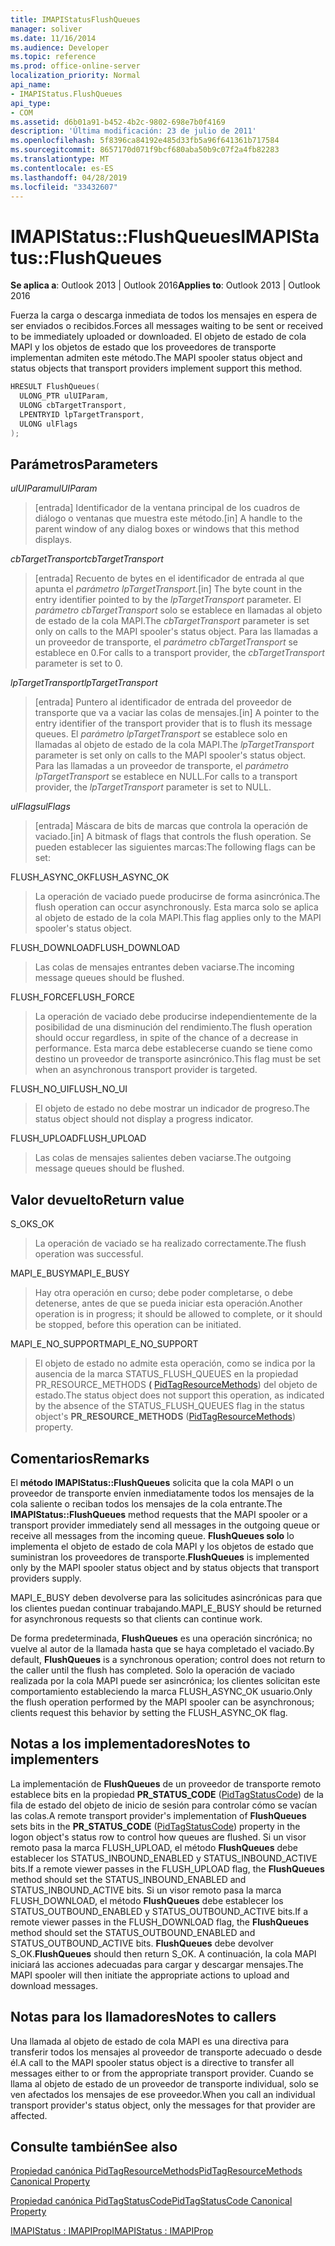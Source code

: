 ```yaml
---
title: IMAPIStatusFlushQueues
manager: soliver
ms.date: 11/16/2014
ms.audience: Developer
ms.topic: reference
ms.prod: office-online-server
localization_priority: Normal
api_name:
- IMAPIStatus.FlushQueues
api_type:
- COM
ms.assetid: d6b01a91-b452-4b2c-9802-698e7b0f4169
description: 'Última modificación: 23 de julio de 2011'
ms.openlocfilehash: 5f8396ca84192e485d33fb5a96f641361b717584
ms.sourcegitcommit: 8657170d071f9bcf680aba50b9c07f2a4fb82283
ms.translationtype: MT
ms.contentlocale: es-ES
ms.lasthandoff: 04/28/2019
ms.locfileid: "33432607"
---
```

# <a name="imapistatusflushqueues"></a><span data-ttu-id="27005-103">IMAPIStatus::FlushQueues</span><span class="sxs-lookup"><span data-stu-id="27005-103">IMAPIStatus::FlushQueues</span></span>

  
  
<span data-ttu-id="27005-104">**Se aplica a**: Outlook 2013 | Outlook 2016</span><span class="sxs-lookup"><span data-stu-id="27005-104">**Applies to**: Outlook 2013 | Outlook 2016</span></span> 
  
<span data-ttu-id="27005-105">Fuerza la carga o descarga inmediata de todos los mensajes en espera de ser enviados o recibidos.</span><span class="sxs-lookup"><span data-stu-id="27005-105">Forces all messages waiting to be sent or received to be immediately uploaded or downloaded.</span></span> <span data-ttu-id="27005-106">El objeto de estado de cola MAPI y los objetos de estado que los proveedores de transporte implementan admiten este método.</span><span class="sxs-lookup"><span data-stu-id="27005-106">The MAPI spooler status object and status objects that transport providers implement support this method.</span></span>
  
```cpp
HRESULT FlushQueues(
  ULONG_PTR ulUIParam,
  ULONG cbTargetTransport,
  LPENTRYID lpTargetTransport,
  ULONG ulFlags
);
```

## <a name="parameters"></a><span data-ttu-id="27005-107">Parámetros</span><span class="sxs-lookup"><span data-stu-id="27005-107">Parameters</span></span>

 <span data-ttu-id="27005-108">_ulUIParam_</span><span class="sxs-lookup"><span data-stu-id="27005-108">_ulUIParam_</span></span>
  
> <span data-ttu-id="27005-109">[entrada] Identificador de la ventana principal de los cuadros de diálogo o ventanas que muestra este método.</span><span class="sxs-lookup"><span data-stu-id="27005-109">[in] A handle to the parent window of any dialog boxes or windows that this method displays.</span></span>
    
 <span data-ttu-id="27005-110">_cbTargetTransport_</span><span class="sxs-lookup"><span data-stu-id="27005-110">_cbTargetTransport_</span></span>
  
> <span data-ttu-id="27005-111">[entrada] Recuento de bytes en el identificador de entrada al que apunta el _parámetro lpTargetTransport._</span><span class="sxs-lookup"><span data-stu-id="27005-111">[in] The byte count in the entry identifier pointed to by the  _lpTargetTransport_ parameter.</span></span> <span data-ttu-id="27005-112">El  _parámetro cbTargetTransport_ solo se establece en llamadas al objeto de estado de la cola MAPI.</span><span class="sxs-lookup"><span data-stu-id="27005-112">The  _cbTargetTransport_ parameter is set only on calls to the MAPI spooler's status object.</span></span> <span data-ttu-id="27005-113">Para las llamadas a un proveedor de transporte, el  _parámetro cbTargetTransport_ se establece en 0.</span><span class="sxs-lookup"><span data-stu-id="27005-113">For calls to a transport provider, the  _cbTargetTransport_ parameter is set to 0.</span></span> 
    
 <span data-ttu-id="27005-114">_lpTargetTransport_</span><span class="sxs-lookup"><span data-stu-id="27005-114">_lpTargetTransport_</span></span>
  
> <span data-ttu-id="27005-115">[entrada] Puntero al identificador de entrada del proveedor de transporte que va a vaciar las colas de mensajes.</span><span class="sxs-lookup"><span data-stu-id="27005-115">[in] A pointer to the entry identifier of the transport provider that is to flush its message queues.</span></span> <span data-ttu-id="27005-116">El  _parámetro lpTargetTransport_ se establece solo en llamadas al objeto de estado de la cola MAPI.</span><span class="sxs-lookup"><span data-stu-id="27005-116">The  _lpTargetTransport_ parameter is set only on calls to the MAPI spooler's status object.</span></span> <span data-ttu-id="27005-117">Para las llamadas a un proveedor de transporte, el  _parámetro lpTargetTransport_ se establece en NULL.</span><span class="sxs-lookup"><span data-stu-id="27005-117">For calls to a transport provider, the  _lpTargetTransport_ parameter is set to NULL.</span></span> 
    
 <span data-ttu-id="27005-118">_ulFlags_</span><span class="sxs-lookup"><span data-stu-id="27005-118">_ulFlags_</span></span>
  
> <span data-ttu-id="27005-119">[entrada] Máscara de bits de marcas que controla la operación de vaciado.</span><span class="sxs-lookup"><span data-stu-id="27005-119">[in] A bitmask of flags that controls the flush operation.</span></span> <span data-ttu-id="27005-120">Se pueden establecer las siguientes marcas:</span><span class="sxs-lookup"><span data-stu-id="27005-120">The following flags can be set:</span></span>
    
<span data-ttu-id="27005-121">FLUSH_ASYNC_OK</span><span class="sxs-lookup"><span data-stu-id="27005-121">FLUSH_ASYNC_OK</span></span> 
  
> <span data-ttu-id="27005-122">La operación de vaciado puede producirse de forma asincrónica.</span><span class="sxs-lookup"><span data-stu-id="27005-122">The flush operation can occur asynchronously.</span></span> <span data-ttu-id="27005-123">Esta marca solo se aplica al objeto de estado de la cola MAPI.</span><span class="sxs-lookup"><span data-stu-id="27005-123">This flag applies only to the MAPI spooler's status object.</span></span> 
    
<span data-ttu-id="27005-124">FLUSH_DOWNLOAD</span><span class="sxs-lookup"><span data-stu-id="27005-124">FLUSH_DOWNLOAD</span></span> 
  
> <span data-ttu-id="27005-125">Las colas de mensajes entrantes deben vaciarse.</span><span class="sxs-lookup"><span data-stu-id="27005-125">The incoming message queues should be flushed.</span></span>
    
<span data-ttu-id="27005-126">FLUSH_FORCE</span><span class="sxs-lookup"><span data-stu-id="27005-126">FLUSH_FORCE</span></span> 
  
> <span data-ttu-id="27005-127">La operación de vaciado debe producirse independientemente de la posibilidad de una disminución del rendimiento.</span><span class="sxs-lookup"><span data-stu-id="27005-127">The flush operation should occur regardless, in spite of the chance of a decrease in performance.</span></span> <span data-ttu-id="27005-128">Esta marca debe establecerse cuando se tiene como destino un proveedor de transporte asincrónico.</span><span class="sxs-lookup"><span data-stu-id="27005-128">This flag must be set when an asynchronous transport provider is targeted.</span></span>
    
<span data-ttu-id="27005-129">FLUSH_NO_UI</span><span class="sxs-lookup"><span data-stu-id="27005-129">FLUSH_NO_UI</span></span> 
  
> <span data-ttu-id="27005-130">El objeto de estado no debe mostrar un indicador de progreso.</span><span class="sxs-lookup"><span data-stu-id="27005-130">The status object should not display a progress indicator.</span></span>
    
<span data-ttu-id="27005-131">FLUSH_UPLOAD</span><span class="sxs-lookup"><span data-stu-id="27005-131">FLUSH_UPLOAD</span></span> 
  
> <span data-ttu-id="27005-132">Las colas de mensajes salientes deben vaciarse.</span><span class="sxs-lookup"><span data-stu-id="27005-132">The outgoing message queues should be flushed.</span></span>
    
## <a name="return-value"></a><span data-ttu-id="27005-133">Valor devuelto</span><span class="sxs-lookup"><span data-stu-id="27005-133">Return value</span></span>

<span data-ttu-id="27005-134">S_OK</span><span class="sxs-lookup"><span data-stu-id="27005-134">S_OK</span></span> 
  
> <span data-ttu-id="27005-135">La operación de vaciado se ha realizado correctamente.</span><span class="sxs-lookup"><span data-stu-id="27005-135">The flush operation was successful.</span></span>
    
<span data-ttu-id="27005-136">MAPI_E_BUSY</span><span class="sxs-lookup"><span data-stu-id="27005-136">MAPI_E_BUSY</span></span> 
  
> <span data-ttu-id="27005-137">Hay otra operación en curso; debe poder completarse, o debe detenerse, antes de que se pueda iniciar esta operación.</span><span class="sxs-lookup"><span data-stu-id="27005-137">Another operation is in progress; it should be allowed to complete, or it should be stopped, before this operation can be initiated.</span></span>
    
<span data-ttu-id="27005-138">MAPI_E_NO_SUPPORT</span><span class="sxs-lookup"><span data-stu-id="27005-138">MAPI_E_NO_SUPPORT</span></span> 
  
> <span data-ttu-id="27005-139">El objeto de estado no admite esta operación, como se indica por la ausencia de la marca STATUS_FLUSH_QUEUES en la propiedad PR_RESOURCE_METHODS **(** [PidTagResourceMethods](pidtagresourcemethods-canonical-property.md)) del objeto de estado.</span><span class="sxs-lookup"><span data-stu-id="27005-139">The status object does not support this operation, as indicated by the absence of the STATUS_FLUSH_QUEUES flag in the status object's **PR_RESOURCE_METHODS** ([PidTagResourceMethods](pidtagresourcemethods-canonical-property.md)) property.</span></span>
    
## <a name="remarks"></a><span data-ttu-id="27005-140">Comentarios</span><span class="sxs-lookup"><span data-stu-id="27005-140">Remarks</span></span>

<span data-ttu-id="27005-141">El **método IMAPIStatus::FlushQueues** solicita que la cola MAPI o un proveedor de transporte envíen inmediatamente todos los mensajes de la cola saliente o reciban todos los mensajes de la cola entrante.</span><span class="sxs-lookup"><span data-stu-id="27005-141">The **IMAPIStatus::FlushQueues** method requests that the MAPI spooler or a transport provider immediately send all messages in the outgoing queue or receive all messages from the incoming queue.</span></span> <span data-ttu-id="27005-142">**FlushQueues solo** lo implementa el objeto de estado de cola MAPI y los objetos de estado que suministran los proveedores de transporte.</span><span class="sxs-lookup"><span data-stu-id="27005-142">**FlushQueues** is implemented only by the MAPI spooler status object and by status objects that transport providers supply.</span></span> 
  
<span data-ttu-id="27005-143">MAPI_E_BUSY deben devolverse para las solicitudes asincrónicas para que los clientes puedan continuar trabajando.</span><span class="sxs-lookup"><span data-stu-id="27005-143">MAPI_E_BUSY should be returned for asynchronous requests so that clients can continue work.</span></span> 
  
<span data-ttu-id="27005-144">De forma predeterminada, **FlushQueues** es una operación sincrónica; no vuelve al autor de la llamada hasta que se haya completado el vaciado.</span><span class="sxs-lookup"><span data-stu-id="27005-144">By default, **FlushQueues** is a synchronous operation; control does not return to the caller until the flush has completed.</span></span> <span data-ttu-id="27005-145">Solo la operación de vaciado realizada por la cola MAPI puede ser asincrónica; los clientes solicitan este comportamiento estableciendo la marca FLUSH_ASYNC_OK usuario.</span><span class="sxs-lookup"><span data-stu-id="27005-145">Only the flush operation performed by the MAPI spooler can be asynchronous; clients request this behavior by setting the FLUSH_ASYNC_OK flag.</span></span> 
  
## <a name="notes-to-implementers"></a><span data-ttu-id="27005-146">Notas a los implementadores</span><span class="sxs-lookup"><span data-stu-id="27005-146">Notes to implementers</span></span>

<span data-ttu-id="27005-147">La implementación de **FlushQueues** de un proveedor de transporte remoto establece bits en la propiedad **PR_STATUS_CODE** ([PidTagStatusCode](pidtagstatuscode-canonical-property.md)) de la fila de estado del objeto de inicio de sesión para controlar cómo se vacían las colas.</span><span class="sxs-lookup"><span data-stu-id="27005-147">A remote transport provider's implementation of **FlushQueues** sets bits in the **PR_STATUS_CODE** ([PidTagStatusCode](pidtagstatuscode-canonical-property.md)) property in the logon object's status row to control how queues are flushed.</span></span> <span data-ttu-id="27005-148">Si un visor remoto pasa la marca FLUSH_UPLOAD, el método **FlushQueues** debe establecer los STATUS_INBOUND_ENABLED y STATUS_INBOUND_ACTIVE bits.</span><span class="sxs-lookup"><span data-stu-id="27005-148">If a remote viewer passes in the FLUSH_UPLOAD flag, the **FlushQueues** method should set the STATUS_INBOUND_ENABLED and STATUS_INBOUND_ACTIVE bits.</span></span> <span data-ttu-id="27005-149">Si un visor remoto pasa la marca FLUSH_DOWNLOAD, el método **FlushQueues** debe establecer los STATUS_OUTBOUND_ENABLED y STATUS_OUTBOUND_ACTIVE bits.</span><span class="sxs-lookup"><span data-stu-id="27005-149">If a remote viewer passes in the FLUSH_DOWNLOAD flag, the **FlushQueues** method should set the STATUS_OUTBOUND_ENABLED and STATUS_OUTBOUND_ACTIVE bits.</span></span> <span data-ttu-id="27005-150">**FlushQueues** debe devolver S_OK.</span><span class="sxs-lookup"><span data-stu-id="27005-150">**FlushQueues** should then return S_OK.</span></span> <span data-ttu-id="27005-151">A continuación, la cola MAPI iniciará las acciones adecuadas para cargar y descargar mensajes.</span><span class="sxs-lookup"><span data-stu-id="27005-151">The MAPI spooler will then initiate the appropriate actions to upload and download messages.</span></span> 
  
## <a name="notes-to-callers"></a><span data-ttu-id="27005-152">Notas para los llamadores</span><span class="sxs-lookup"><span data-stu-id="27005-152">Notes to callers</span></span>

<span data-ttu-id="27005-153">Una llamada al objeto de estado de cola MAPI es una directiva para transferir todos los mensajes al proveedor de transporte adecuado o desde él.</span><span class="sxs-lookup"><span data-stu-id="27005-153">A call to the MAPI spooler status object is a directive to transfer all messages either to or from the appropriate transport provider.</span></span> <span data-ttu-id="27005-154">Cuando se llama al objeto de estado de un proveedor de transporte individual, solo se ven afectados los mensajes de ese proveedor.</span><span class="sxs-lookup"><span data-stu-id="27005-154">When you call an individual transport provider's status object, only the messages for that provider are affected.</span></span>
  
## <a name="see-also"></a><span data-ttu-id="27005-155">Consulte también</span><span class="sxs-lookup"><span data-stu-id="27005-155">See also</span></span>



[<span data-ttu-id="27005-156">Propiedad canónica PidTagResourceMethods</span><span class="sxs-lookup"><span data-stu-id="27005-156">PidTagResourceMethods Canonical Property</span></span>](pidtagresourcemethods-canonical-property.md)
  
[<span data-ttu-id="27005-157">Propiedad canónica PidTagStatusCode</span><span class="sxs-lookup"><span data-stu-id="27005-157">PidTagStatusCode Canonical Property</span></span>](pidtagstatuscode-canonical-property.md)
  
[<span data-ttu-id="27005-158">IMAPIStatus : IMAPIProp</span><span class="sxs-lookup"><span data-stu-id="27005-158">IMAPIStatus : IMAPIProp</span></span>](imapistatusimapiprop.md)

